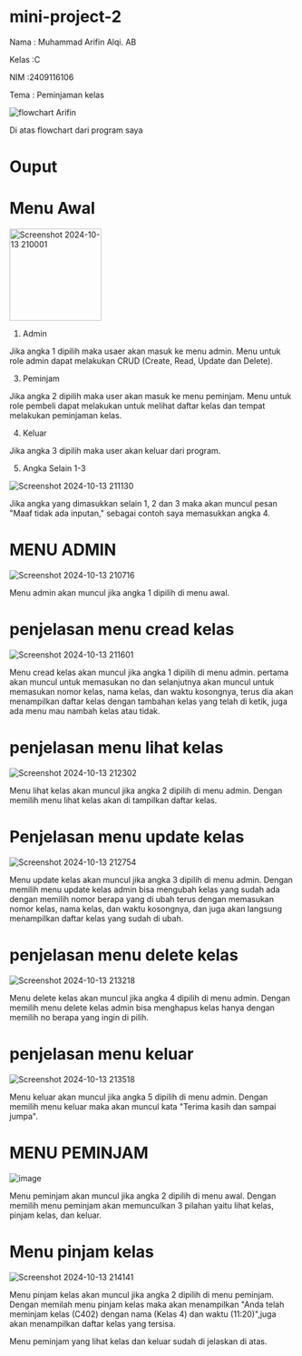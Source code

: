 # mini-project-2
Nama  : Muhammad Arifin Alqi. AB

Kelas :C

NIM   :2409116106

Tema  : Peminjaman kelas

![flowchart Arifin](https://github.com/user-attachments/assets/88427786-456f-4445-bf60-f768fa0560be)

Di atas flowchart dari program saya
# Ouput
# Menu Awal
<img width="162" alt="Screenshot 2024-10-13 210001" src="https://github.com/user-attachments/assets/c01d5d5e-c65c-4b16-a7d2-62b636d5af77">

1. Admin

Jika angka 1 dipilih maka usaer akan masuk ke menu admin. Menu untuk role admin dapat melakukan CRUD (Create, Read, Update dan Delete).

3. Peminjam

Jika angka 2 dipilih maka user akan masuk ke menu peminjam. Menu untuk role pembeli dapat melakukan untuk melihat daftar kelas dan tempat melakukan peminjaman kelas.

4. Keluar

Jika angka 3 dipilih maka user akan keluar dari program.

5. Angka Selain 1-3

![Screenshot 2024-10-13 211130](https://github.com/user-attachments/assets/8b808d34-53f9-4090-83e0-83c519a67113)

Jika angka yang dimasukkan selain 1, 2 dan 3 maka akan muncul pesan "Maaf tidak ada inputan," sebagai contoh saya memasukkan angka 4.

# MENU ADMIN
![Screenshot 2024-10-13 210716](https://github.com/user-attachments/assets/6805f4be-c632-4721-aa42-4efd730d032c)

Menu admin akan muncul jika angka 1 dipilih di menu awal.

# penjelasan menu cread kelas

![Screenshot 2024-10-13 211601](https://github.com/user-attachments/assets/9b603fde-3040-41eb-9dbb-f138bd3760d0)

Menu cread kelas akan muncul jika angka 1 dipilih di menu admin.
pertama akan muncul untuk memasukan no dan selanjutnya akan muncul untuk memasukan nomor kelas, nama kelas, dan waktu kosongnya, terus dia akan menampilkan daftar kelas dengan tambahan kelas yang telah di ketik, juga ada menu mau nambah kelas atau tidak.

# penjelasan menu lihat kelas

![Screenshot 2024-10-13 212302](https://github.com/user-attachments/assets/3fe4341d-3c36-415b-b828-8729a5b9ca4f)

Menu lihat kelas akan muncul jika angka 2 dipilih di menu admin.
Dengan memilih menu lihat kelas akan di tampilkan daftar kelas.

# Penjelasan menu update kelas

![Screenshot 2024-10-13 212754](https://github.com/user-attachments/assets/a982a26b-41a3-4f9e-94ec-2549a3edd621)

Menu update kelas akan muncul jika angka 3 dipilih di menu admin.
Dengan memilih menu update kelas admin bisa mengubah kelas yang sudah ada dengan memilih nomor berapa yang di ubah terus dengan memasukan nomor kelas, nama kelas, dan waktu kosongnya, dan juga akan langsung menampilkan daftar kelas yang sudah di ubah.

# penjelasan menu delete kelas

![Screenshot 2024-10-13 213218](https://github.com/user-attachments/assets/ccf62fdc-2027-4ad3-85f4-562a69e792ed)

Menu delete kelas akan muncul jika angka 4 dipilih di menu admin.
Dengan memilih menu delete kelas admin bisa menghapus kelas hanya dengan memilih no berapa yang ingin di pilih.

# penjelasan menu keluar

![Screenshot 2024-10-13 213518](https://github.com/user-attachments/assets/c8028bd5-c25c-4630-88d2-30a0f6408938)

Menu keluar akan muncul jika angka 5 dipilih di menu admin.
Dengan memilih menu keluar maka akan muncul kata "Terima kasih dan sampai jumpa".

# MENU PEMINJAM

![image](https://github.com/user-attachments/assets/a680f4ce-2705-4f14-b5c6-36af1a266d54)

Menu peminjam akan muncul jika angka 2 dipilih di menu awal.
Dengan memilih menu peminjam akan memunculkan 3 pilahan yaitu lihat kelas, pinjam kelas, dan keluar.

# Menu pinjam kelas

![Screenshot 2024-10-13 214141](https://github.com/user-attachments/assets/6a7fa50d-1f9e-494a-9588-41d15d56a6b2)

Menu pinjam kelas akan muncul jika angka 2 dipilih di menu peminjam.
Dengan memilah menu pinjam kelas maka akan menampilkan "Anda telah meminjam kelas (C402) dengan nama (Kelas 4) dan waktu (11:20)",juga akan menampilkan daftar kelas yang tersisa.

Menu peminjam yang lihat kelas dan keluar sudah di jelaskan di atas.








